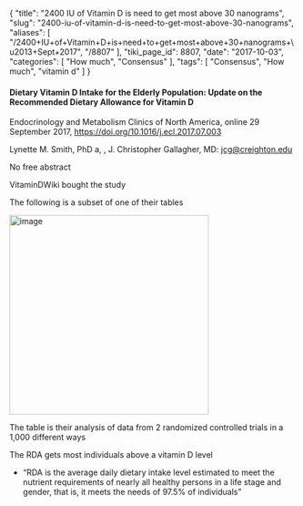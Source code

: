 {
    "title": "2400 IU of Vitamin D is need to get most above 30 nanograms",
    "slug": "2400-iu-of-vitamin-d-is-need-to-get-most-above-30-nanograms",
    "aliases": [
        "/2400+IU+of+Vitamin+D+is+need+to+get+most+above+30+nanograms+\u2013+Sept+2017",
        "/8807"
    ],
    "tiki_page_id": 8807,
    "date": "2017-10-03",
    "categories": [
        "How much",
        "Consensus"
    ],
    "tags": [
        "Consensus",
        "How much",
        "vitamin d"
    ]
}


#### Dietary Vitamin D Intake for the Elderly Population: Update on the Recommended Dietary Allowance for Vitamin D

Endocrinology and Metabolism Clinics of North America, online 29 September 2017, https://doi.org/10.1016/j.ecl.2017.07.003 

Lynette M. Smith, PhD a, , J. Christopher Gallagher, MD: jcg@creighton.edu

No free abstract

VitaminDWiki bought the study

The following is a subset of one of their tables

<img src="https://d378j1rmrlek7x.cloudfront.net/attachments/jpeg/rda-30-ng.jpg" alt="image" width="350">

The table is their analysis of data from 2 randomized controlled trials in a 1,000 different ways

The RDA gets most individuals above a vitamin D level

* “RDA is the average daily dietary intake level estimated to meet the nutrient requirements of nearly all healthy persons in a life stage and gender, that is, it meets the needs of 97.5% of individuals”